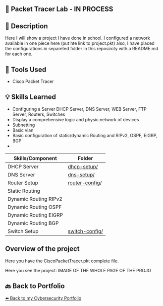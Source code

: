 ## 🎯 Packet Tracer Lab - IN PROCESS


## 📝 Description

Here I will show a project I have done in school. I configured a network available in one piece here (put hte link to project.pkt) also, I have placed the configurations in separeted folder in this reposiroty with a README.md for each one.

## 🔧 Tools Used

- Cisco Packet Tracer

## 💡 Skills Learned

- Configuring a Server DHCP Server, DNS Server, WEB Server, FTP Server, Routers, Switches
- Display a comprehensive logic and physic network of devices
- Subnetting
- Basic vlan
- Basic configuration of static/dynamic Routing and RIPv2, OSPF, EIGRP, BGP
- 

| Skills/Component        |         Folder           |
|-------------------------|-----------------------------|
| DHCP Server             | [dhcp-setup/](dhcp-setup/) |
| DNS Server              | [dns-setup/](dns-setup/) |
| Router Setup            | [router-config/](router-config/) |
| Static Routing          |  |
| Dynamic Routing RIPv2   |  |
| Dynamic Routing OSPF    |  |
| Dynamic Routing EIGRP   |  |
| Dynamic Routing BGP     |  |
| Switch Setup            | [switch-config/](switch-config/) |



## Overview of the project

Here you have the CiscoPacketTracer.pkt complete file.


Here you see the project:
IMAGE OF THE WHOLE PAGE OF THE PROJO



## 🔙 Back to Portfolio
[⬅️ Back to my Cybersecurity Portfolio](https://github.com/RobinBoucherSec/RobinBoucherSec)
